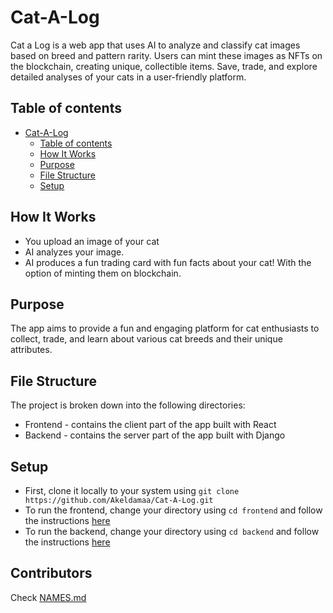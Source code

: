 # Cat-A-Log

Cat a Log is a web app that uses AI to analyze and classify cat images based on breed and pattern rarity. Users can mint these images as NFTs on the blockchain, creating unique, collectible items. Save, trade, and explore detailed analyses of your cats in a user-friendly platform.

## Table of contents

- [Cat-A-Log](#cat-a-log)
  - [Table of contents](#table-of-contents)
  - [How It Works](#how-it-works)
  - [Purpose](#purpose)
  - [File Structure](#file-structure)
  - [Setup](#setup)

## How It Works

  - You upload an image of your cat
  - AI analyzes your image.
  - AI produces a fun trading card with fun facts about your cat! With the option of minting them on blockchain.


## Purpose

The app aims to provide a fun and engaging platform for cat enthusiasts to collect, trade, and learn about various cat breeds and their unique attributes.

## File Structure

The project is broken down into the following directories:
  - Frontend - contains the client part of the app built with React 
  - Backend - contains the server part of the app built with Django

## Setup

  - First, clone it locally to your system using 
```git clone https://github.com/Akeldamaa/Cat-A-Log.git```
  - To run the frontend, change your directory using ```cd frontend``` and follow the instructions [here](./frontend/README.md)
  -  To run the backend, change your directory using ```cd backend``` and follow the instructions [here](./backend/README.md)

## Contributors
Check [NAMES.md](./NAMES.md)



